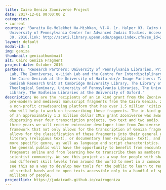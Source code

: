 ```yaml
---
title: Cairo Geniza Zooniverse Project
date: 2017-12-01 00:00:00 Z
categories:
- current
courtesy: 'Baraita De-Melekhet Ha-Mishkan, VI-X. 1r. Halper 03. Cairo Genizah Collection,
  University of Pennsylvania Center for Advanced Judaic Studies. Accessed November
  30, 2016.link: http://sceti.library.upenn.edu/pages/index.cfm?so_id=21140'
layout: default
modal-id: 1
img: geniza
thumbnail: genizathumbnail
alt: Cairo Geniza Fragment
project-date: October 2016
partners: 'Research Partners: University of Pennsylvania Libraries, Princeton Geniza
  Lab, The Zooniverse, e-Lijah Lab and the Centre for Interdisciplinary Research of
  the Cairo Genizah at the University of Haifa.<br/> Image Partners: Taylor-Schechter
  Genizah Research Unit at Cambridge University Library, The Library of the Jewish
  Theological Seminary, University of Pennsylvania Libraries, The University of Manchester
  Library, The Bodleian Libraries at the University of Oxford.'
description: We are the recipients of an in kind grant from the Zooniverse to transcribe
  pre-modern and medieval manuscript fragments from the Cairo Geniza. Zooniverse is
  a non-profit crowdsourcing platform that has over 1.5 million 'citizen scientists'
  who will help to work on transcribing these fragments. The in-kind grant is part
  of an approximately 1.2 million dollar IMLS grant Zooniverse was awarded and is
  dispersing over four transcription projects, two text and two audio. Over the next
  three years we will receive extensive developer time from Zooniverse to build a
  framework that not only allows for the transcription of Geniza fragments but also
  allows for the classification of these fragments into their general genre, whether
  literary (religious text), or documentary (non-religious- text), and then their
  more specific genre, as well as language and script characteristics. Students and
  the general public will have the opportunity to benefit from encountering these
  fragments online and from learning how to transcribe them as members of this citizen
  scientist community. We see this project as a way for people with shared interests
  and different skill levels from around the world to meet in a common endeavor. We
  see this as a way to develop new tools for the public to learn to read a variety
  of scribal hands and to open texts accessible only to a handful of specialists to
  millions of people.
projectlink: https://judaicadh.github.io/cairogeniza
---
```


